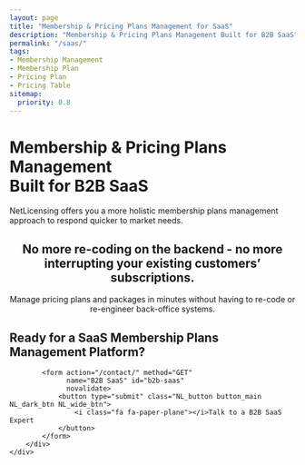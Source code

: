 ```yaml
---
layout: page
title: "Membership & Pricing Plans Management for SaaS"
description: "Membership & Pricing Plans Management Built for B2B SaaS"
permalink: "/saas/"
tags:
- Membership Management
- Membership Plan
- Pricing Plan
- Pricing Table
sitemap:
  priority: 0.8
---
```

<div class="row NL_banner">
    <div class="col-md-6 col-md-offset-3 NL_about_page">
        <h1>Membership & Pricing Plans Management<br/>Built for B2B SaaS</h1>
        <span>NetLicensing offers you a more holistic membership plans management approach to respond quicker to market needs.</span>
    </div>
</div>

<div class="row NL_block" style="text-align:center;">
    <h2 class="col-md-12">No more re-coding on the backend - no more interrupting your existing customers’ subscriptions.</h2>
    <p>Manage pricing plans and packages in minutes without having to re-code or re-engineer back-office systems.</p>
</div>

<div class="row">
    <div class="col-md-12 NL_form_light NL_block">
        <div class="col-md-8 col-md-offset-2 NL_form_light_text">
            <h2>Ready for a SaaS Membership Plans Management Platform?</h2>

            <form action="/contact/" method="GET"
                  name="B2B SaaS" id="b2b-saas"
                  novalidate>
                <button type="submit" class="NL_button button_main NL_dark_btn NL_wide_btn">
                    <i class="fa fa-paper-plane"></i>Talk to a B2B SaaS Expert
                </button>
            </form>
        </div>
    </div>
</div>
